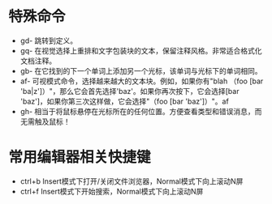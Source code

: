 # 特殊命令
* gd- 跳转到定义。
* gq- 在视觉选择上重排和文字包装块的文本，保留注释风格。非常适合格式化文档注释。
* gb- 在它找到的下一个单词上添加另一个光标，该单词与光标下的单词相同。
* af- 可视模式命令，选择越来越大的文本块。例如，如果你有"blah （foo [bar 'ba|z']）"，那么它会首先选择'baz'。如果你再次按下，它会选择[bar 'baz']，如果你第三次这样做，它会选择"（foo [bar 'baz']）"。af
* gh- 相当于将鼠标悬停在光标所在的任何位置。方便查看类型和错误消息，而无需触及鼠标！

# 常用编辑器相关快捷键
* ctrl+b Insert模式下打开/关闭文件浏览器，Normal模式下向上滚动N屏
* ctrl+f Insert模式下开始搜索，Normal模式下向上滚动N屏
